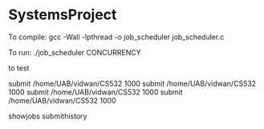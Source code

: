 # SystemsProject

To compile: gcc -Wall -lpthread -o job_scheduler job_scheduler.c



To run: ./job_scheduler CONCURRENCY

to test


submit /home/UAB/vidwan/CS532 1000
submit /home/UAB/vidwan/CS532 1000
submit /home/UAB/vidwan/CS532 1000
submit /home/UAB/vidwan/CS532 1000

showjobs
submithistory
